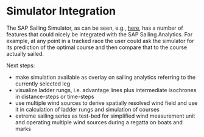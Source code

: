 # Simulator Integration

The SAP Sailing Simulator, as can be seen, e.g., [here](http://www.sapsailing.com/gwt/Simulator.html), has a number of features that could nicely be integrated with the SAP Sailing Analytics. For example, at any point in a    tracked race the user could ask the simulator for its prediction of the optimal course and then compare that to the course actually sailed.

Next steps:
- make simulation available as overlay on sailing analytics referring to the currently selected leg
- visualize ladder rungs, i.e. advantage lines plus intermediate isochrones in distance-steps or time-steps
- use multiple wind sources to derive spatially resolved wind field and use it in calculation of ladder rungs and simulation of courses
- extreme sailing series as test-bed for simplified wind measurement unit and operating multiple wind sources during a regatta on boats and marks
